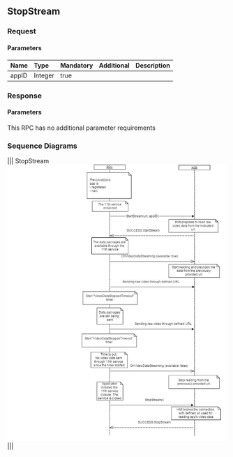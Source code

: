## StopStream


### Request

#### Parameters

|Name|Type|Mandatory|Additional|Description|
|:---|:---|:--------|:---------|:----------|
|appID|Integer|true|||

### Response

#### Parameters

This RPC has no additional parameter requirements

### Sequence Diagrams
|||
StopStream
![StopStream](./assets/StopStream.jpg)
|||
